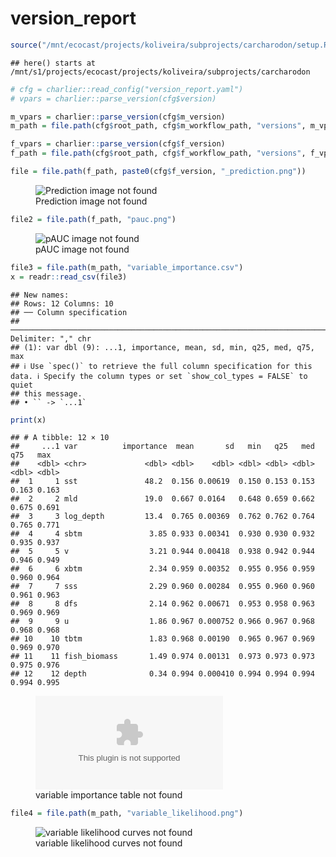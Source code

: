 version_report
================

``` r
source("/mnt/ecocast/projects/koliveira/subprojects/carcharodon/setup.R")
```

    ## here() starts at /mnt/s1/projects/ecocast/projects/koliveira/subprojects/carcharodon

``` r
# cfg = charlier::read_config("version_report.yaml")
# vpars = charlier::parse_version(cfg$version)

m_vpars = charlier::parse_version(cfg$m_version)
m_path = file.path(cfg$root_path, cfg$m_workflow_path, "versions", m_vpars[["major"]], m_vpars[["minor"]], cfg$m_version)

f_vpars = charlier::parse_version(cfg$f_version)
f_path = file.path(cfg$root_path, cfg$f_workflow_path, "versions", f_vpars[["major"]], f_vpars[["minor"]], cfg$f_version)
```

``` r
file = file.path(f_path, paste0(cfg$f_version, "_prediction.png"))
```

<figure>
<img
src="/mnt/s1/projects/ecocast/projects/koliveira/subprojects/carcharodon/workflows/forecast_workflow/versions/v01/0000/v01.0000.06/v01.0000.06_prediction.png"
alt="Prediction image not found" />
<figcaption aria-hidden="true">Prediction image not found</figcaption>
</figure>

``` r
file2 = file.path(f_path, "pauc.png")
```

<figure>
<img
src="/mnt/s1/projects/ecocast/projects/koliveira/subprojects/carcharodon/workflows/forecast_workflow/versions/v01/0000/v01.0000.06/pauc.png"
alt="pAUC image not found" />
<figcaption aria-hidden="true">pAUC image not found</figcaption>
</figure>

``` r
file3 = file.path(m_path, "variable_importance.csv")
x = readr::read_csv(file3)
```

    ## New names:
    ## Rows: 12 Columns: 10
    ## ── Column specification
    ## ──────────────────────────────────────────────────────────────────────────────────────────────────────────────────────── Delimiter: "," chr
    ## (1): var dbl (9): ...1, importance, mean, sd, min, q25, med, q75, max
    ## ℹ Use `spec()` to retrieve the full column specification for this data. ℹ Specify the column types or set `show_col_types = FALSE` to quiet
    ## this message.
    ## • `` -> `...1`

``` r
print(x)
```

    ## # A tibble: 12 × 10
    ##     ...1 var          importance  mean       sd   min   q25   med   q75   max
    ##    <dbl> <chr>             <dbl> <dbl>    <dbl> <dbl> <dbl> <dbl> <dbl> <dbl>
    ##  1     1 sst               48.2  0.156 0.00619  0.150 0.153 0.153 0.163 0.163
    ##  2     2 mld               19.0  0.667 0.0164   0.648 0.659 0.662 0.675 0.691
    ##  3     3 log_depth         13.4  0.765 0.00369  0.762 0.762 0.764 0.765 0.771
    ##  4     4 sbtm               3.85 0.933 0.00341  0.930 0.930 0.932 0.935 0.937
    ##  5     5 v                  3.21 0.944 0.00418  0.938 0.942 0.944 0.946 0.949
    ##  6     6 xbtm               2.34 0.959 0.00352  0.955 0.956 0.959 0.960 0.964
    ##  7     7 sss                2.29 0.960 0.00284  0.955 0.960 0.960 0.961 0.963
    ##  8     8 dfs                2.14 0.962 0.00671  0.953 0.958 0.963 0.969 0.969
    ##  9     9 u                  1.86 0.967 0.000752 0.966 0.967 0.968 0.968 0.968
    ## 10    10 tbtm               1.83 0.968 0.00190  0.965 0.967 0.969 0.969 0.970
    ## 11    11 fish_biomass       1.49 0.974 0.00131  0.973 0.973 0.973 0.975 0.976
    ## 12    12 depth              0.34 0.994 0.000410 0.994 0.994 0.994 0.994 0.995

<figure>
<embed
src="/mnt/s1/projects/ecocast/projects/koliveira/subprojects/carcharodon/workflows/modeling_workflow/versions/v01/000/v01.000.06/variable_importance.csv" />
<figcaption aria-hidden="true">variable importance table not
found</figcaption>
</figure>

``` r
file4 = file.path(m_path, "variable_likelihood.png")
```

<figure>
<img
src="/mnt/s1/projects/ecocast/projects/koliveira/subprojects/carcharodon/workflows/modeling_workflow/versions/v01/000/v01.000.06/variable_likelihood.png"
alt="variable likelihood curves not found" />
<figcaption aria-hidden="true">variable likelihood curves not
found</figcaption>
</figure>
